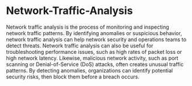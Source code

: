 # Network-Traffic-Analysis
Network traffic analysis is the process of monitoring and inspecting network traffic patterns. By identifying anomalies or suspicious behavior, network traffic analysis can help network security and operations teams to detect threats. Network traffic analysis can also be useful for troubleshooting performance issues, such as high rates of packet loss or high network latency.
Likewise, malicious network activity, such as port scanning or Denial-of-Service (DoS) attacks, often creates unusual traffic patterns. By detecting anomalies, organizations can identify potential security risks, then block them before a breach occurs.
